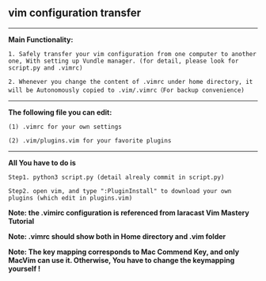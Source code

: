 ## vim configuration transfer
---

**Main Functionality:**

`1. Safely transfer your vim configuration from one computer to another one, With setting up Vundle manager.
   (for detail, please look for script.py and .vimrc)`

`2. Whenever you change the content of .vimrc under home directory, it will be Autonomously copied to .vim/.vimrc（For backup convenience)`

---
**The following file you can edit:**

`(1) .vimrc for your own settings`

`(2) .vim/plugins.vim for your favorite plugins`

---
**All You have to do is**

`Step1. python3 script.py (detail alrealy commit in script.py)`

`Step2. open vim, and type ":PluginInstall" to download your own plugins (which edit in plugins.vim)`



**Note: the .vimirc configuration is referenced from laracast Vim Mastery Tutorial**

**Note: .vimrc should show both in Home directory and .vim folder**

**Note: The key mapping corresponds to Mac Commend Key, and only MacVim can use it. Otherwise, You have to change the keymapping yourself !**

